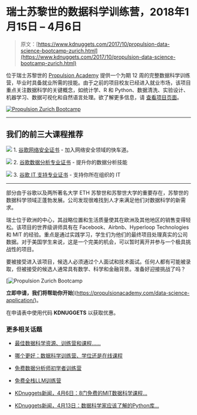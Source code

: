 # 瑞士苏黎世的数据科学训练营，2018年1月15日 – 4月6日

> 原文：[https://www.kdnuggets.com/2017/10/propulsion-data-science-bootcamp-zurich.html](https://www.kdnuggets.com/2017/10/propulsion-data-science-bootcamp-zurich.html)

位于瑞士苏黎世的 [Propulsion Academy](http://www.propulsionacademy.com/) 提供一个为期 12 周的完整数据科学训练营，毕业时具备就业所需的技能。由于之前的项目校友已经进入就业市场，该项目重点关注数据科学的关键概念，如统计学、R 和 Python、数据清洗、实验设计、机器学习、数据可视化和自然语言处理。欲了解更多信息，请 [查看项目页面](https://propulsionacademy.com/data-science/)。

[![Propulsion Zurich Bootcamp](../Images/c975de25c6f385d06eba3b89e379d1c3.png)](https://propulsionacademy.com/data-science-application/)

* * *

## 我们的前三大课程推荐

![](../Images/0244c01ba9267c002ef39d4907e0b8fb.png) 1\. [谷歌网络安全证书](https://www.kdnuggets.com/google-cybersecurity) - 加入网络安全领域的快车道。

![](../Images/e225c49c3c91745821c8c0368bf04711.png) 2\. [谷歌数据分析专业证书](https://www.kdnuggets.com/google-data-analytics) - 提升你的数据分析技能

![](../Images/0244c01ba9267c002ef39d4907e0b8fb.png) 3\. [谷歌 IT 支持专业证书](https://www.kdnuggets.com/google-itsupport) - 支持你所在组织的 IT

* * *

部分由于谷歌以及两所著名大学 ETH 苏黎世和苏黎世大学的重要存在，苏黎世的数据科学领域正蓬勃发展。公司发现很难找到人才来满足他们对数据科学的新需求。

瑞士位于欧洲的中心，其战略位置和生活质量使其在欧洲及其他地区的销售变得轻松。该项目的世界级讲师具有在 Facebook、Airbnb、Hyperloop Technologies 和 MIT 的经验。重点是通过实践学习，学生们为他们的最终项目处理真实的公司数据。对于美国学生来说，这是一个完美的机会，可以暂时离开并参与一个极具挑战性的项目。

要被接受进入该项目，候选人必须通过个人面试和技术面试。任何人都有可能被录取，但被接受的候选人通常具有数学、科学和金融背景。准备好迎接挑战了吗？

[![Propulsion Zurich Bootcamp](../Images/1ff2f624dc428a6958f1767f7a7def0c.png)

**立即申请，我们将帮助你开始**](https://propulsionacademy.com/data-science-application/)。

在申请表中使用代码 **KDNUGGETS** 以获取优惠。

### 更多相关话题

+   [最佳数据科学资源、训练营和课程……](https://www.kdnuggets.com/2023/12/springboard-best-data-science-resources-bootcamp-courses-learn-data-science-new-year)

+   [哪个更好：数据科学训练营、学位还是在线课程](https://www.kdnuggets.com/2022/09/best-data-science-bootcamp-degree-online-course.html)

+   [免费数据分析师初学者训练营](https://www.kdnuggets.com/free-data-analyst-bootcamp-for-beginners)

+   [免费全栈LLM训练营](https://www.kdnuggets.com/2023/06/free-full-stack-llm-bootcamp.html)

+   [KDnuggets新闻，4月6日：8门免费的MIT数据科学课程…](https://www.kdnuggets.com/2022/n14.html)

+   [KDnuggets新闻，4月13日：数据科学家应该了解的Python库…](https://www.kdnuggets.com/2022/n15.html)
